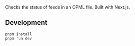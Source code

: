 Checks the status of feeds in an OPML file. Built with Next.js.

## Development
```
pnpm install
pnpm run dev
```